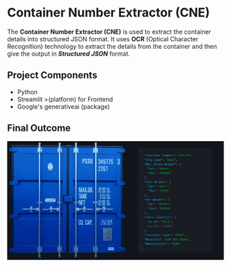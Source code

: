 # Container Number Extractor (CNE)
The **Container Number Extractor (CNE)** is used to extract the container details into structured JSON format. It uses **OCR** (Optical Character Recognition) technology to extract the details from the container and then give the output in ***Structured JSON*** format.

## Project Components

- Python
- Streamlit >(platform) for Frontend
- Google's generativeai (package) 
  



## Final Outcome

![screenshot](images/image.jpg)
